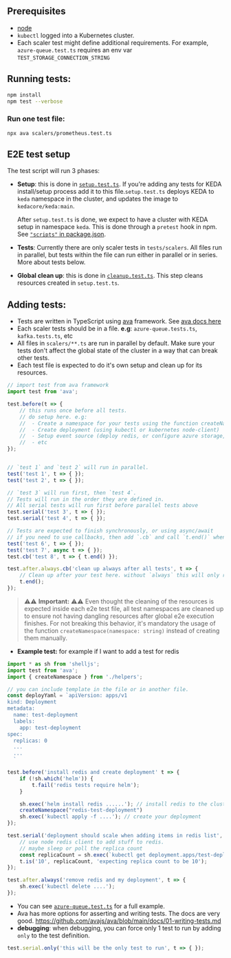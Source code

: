 ## Prerequisites

- [node](https://nodejs.org/en/)
- `kubectl` logged into a Kubernetes cluster.
- Each scaler test might define additional requirements. For example, `azure-queue.test.ts` requires an env var `TEST_STORAGE_CONNECTION_STRING`

## Running tests:

```bash
npm install
npm test --verbose
```

### Run one test file:

```
npx ava scalers/prometheus.test.ts
```

## E2E test setup

The test script will run 3 phases:
- **Setup**: this is done in [`setup.test.ts`](setup.test.ts). If you're adding any tests for KEDA install/setup process add it to this file.`setup.test.ts` deploys KEDA to `keda` namespace in the cluster, and updates the image to `kedacore/keda:main`.

    After `setup.test.ts` is done, we expect to have a cluster with KEDA setup in namespace `keda`. This is done through a `pretest` hook in npm. See [`"scripts"` in package.json](package.json#L14).

- **Tests**: Currently there are only scaler tests in `tests/scalers`. All files run in parallel, but tests within the file can run either in parallel or in series. More about tests below.

- **Global clean up**: this is done in [`cleanup.test.ts`](cleanup.test.ts). This step cleans resources created in `setup.test.ts`.


## Adding tests:

* Tests are written in TypeScript using [ava](https://github.com/avajs/ava) framework. See [ava docs here](https://github.com/avajs/ava/tree/main/docs)
* Each scaler tests should be in a file. **e.g**: `azure-queue.tests.ts`, `kafka.tests.ts`, etc
* All files in `scalers/**.ts` are run in parallel by default. Make sure your tests don't affect the global state of the cluster in a way that can break other tests.
* Each test file is expected to do it's own setup and clean up for its resources.

```ts
// import test from ava framework
import test from 'ava';

test.before(t => {
    // this runs once before all tests.
    // do setup here. e.g:
    //  - Create a namespace for your tests using the function createNamespace(namespace: string) available in helpers file
    //  - Create deployment (using kubectl or kubernetes node-client)
    //  - Setup event source (deploy redis, or configure azure storage, etc)
    //  - etc
});


// `test 1` and `test 2` will run in parallel.
test('test 1', t => { });
test('test 2', t => { });

// `test 3` will run first, then `test 4`.
// Tests will run in the order they are defined in.
// All serial tests will run first before parallel tests above
test.serial('test 3', t => { });
test.serial('test 4', t => { });

// Tests are expected to finish synchronously, or using async/await
// if you need to use callbacks, then add `.cb` and call `t.end()` when done.
test('test 6', t => { });
test('test 7', async t => { });
test.cb('test 8', t => { t.end() });

test.after.always.cb('clean up always after all tests', t => {
    // Clean up after your test here. without `always` this will only run if all tests are successful.
    t.end();
});
```
>⚠⚠ **Important:** ⚠⚠ Even thought the cleaning of the resources is expected inside each e2e test file, all test namespaces are cleaned up to ensure not having dangling resources after global e2e execution finishes. For not breaking this behavior, it's mandatory the usage of the function `createNamespace(namespace: string)` instead of creating them manually.

* **Example test:** for example if I want to add a test for redis

```ts
import * as sh from 'shelljs';
import test from 'ava';
import { createNamespace } from './helpers';

// you can include template in the file or in another file.
const deployYaml = `apiVersion: apps/v1
kind: Deployment
metadata:
  name: test-deployment
  labels:
    app: test-deployment
spec:
  replicas: 0
  ...
  ...
  `

test.before('install redis and create deployment' t => {
    if (!sh.which('helm')) {
        t.fail('redis tests require helm');
    }

    sh.exec('helm install redis ......'); // install redis to the cluster
    createNamespace("redis-test-deployment")
    sh.exec('kubectl apply -f ....'); // create your deployment
});

test.serial('deployment should scale when adding items in redis list', t => {
    // use node redis client to add stuff to redis.
    // maybe sleep or poll the replica count
    const replicaCount = sh.exec(`kubectl get deployment.apps/test-deployment .. -o jsonpath="{.spec.replicas}"`).stdout;
    t.is('10', replicaCount, 'expecting replica count to be 10');
});

test.after.always('remove redis and my deployment', t => {
    sh.exec('kubectl delete ....');
});
```

* You can see [`azure-queue.test.ts`](scalers/azure-queue.test.ts) for a full example.
* Ava has more options for asserting and writing tests. The docs are very good. https://github.com/avajs/ava/blob/main/docs/01-writing-tests.md
* **debugging**: when debugging, you can force only 1 test to run by adding `only` to the test definition.

```ts
test.serial.only('this will be the only test to run', t => { });
```
